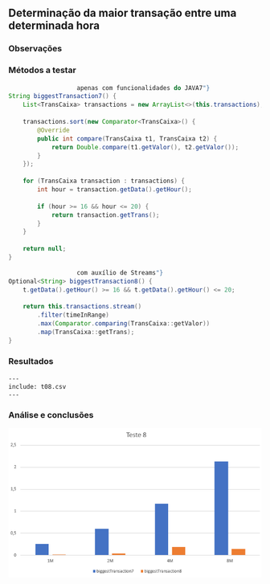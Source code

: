 ## Determinação da maior transação entre uma determinada hora

### Observações

### Métodos a testar

```{.java caption="Determinação da maior transação entre uma determinada hora
                   apenas com funcionalidades do JAVA7"}
String biggestTransaction7() {
    List<TransCaixa> transactions = new ArrayList<>(this.transactions);

    transactions.sort(new Comparator<TransCaixa>() {
        @Override
        public int compare(TransCaixa t1, TransCaixa t2) {
            return Double.compare(t1.getValor(), t2.getValor());
        }
    });

    for (TransCaixa transaction : transactions) {
        int hour = transaction.getData().getHour();

        if (hour >= 16 && hour <= 20) {
            return transaction.getTrans();
        }
    }

    return null;
}
```

```{.java caption="Determinação da maior transação entre uma determinada hora
                   com auxílio de Streams"}
Optional<String> biggestTransaction8() {
    t.getData().getHour() >= 16 && t.getData().getHour() <= 20;

    return this.transactions.stream()
        .filter(timeInRange)
        .max(Comparator.comparing(TransCaixa::getValor))
        .map(TransCaixa::getTrans);
}
```


### Resultados

```table
---
include: t08.csv
---
```

### Análise e conclusões

![Representação gráfica destes resultados](charts/t08.PNG)
